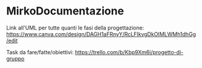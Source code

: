 # MirkoDocumentazione
Link all'UML per tutte quanti le fasi della progettazione:
https://www.canva.com/design/DAGH1aFRnyY/RcLFIkvgDkOIMLWMh1dhGg/edit

Task da fare/fatte/obiettivi:
https://trello.com/b/Kbp9Xm6i/progetto-di-gruppo

